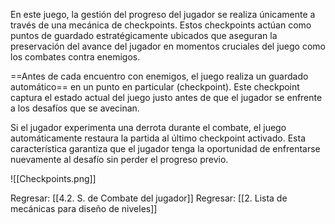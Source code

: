 
En este juego, la gestión del progreso del jugador se realiza únicamente a través de una mecánica de checkpoints. Estos checkpoints actúan como puntos de guardado estratégicamente ubicados que aseguran la preservación del avance del jugador en momentos cruciales del juego como los combates contra enemigos.

==Antes de cada encuentro con enemigos, el juego realiza un guardado automático== en un punto en particular (checkpoint). Este checkpoint captura el estado actual del juego justo antes de que el jugador se enfrente a los desafíos que se avecinan.

Si el jugador experimenta una derrota durante el combate, el juego automáticamente restaura la partida al último checkpoint activado. Esta característica garantiza que el jugador tenga la oportunidad de enfrentarse nuevamente al desafío sin perder el progreso previo.

![[Checkpoints.png]]


Regresar: [[4.2. S. de Combate del jugador]]
Regresar: [[2. Lista de mecánicas para diseño de niveles]]
